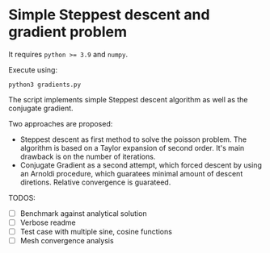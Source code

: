 # Simple Steppest descent and gradient problem

It requires `python >= 3.9` and `numpy`.

Execute using:
```shell
python3 gradients.py
```

The script implements simple Steppest descent algorithm as well as the
conjugate gradient.

Two approaches are proposed:
* Steppest descent as first method to solve the poisson problem. The algorithm is based on a Taylor expansion of second order.
It's main drawback is on the number of iterations.
* Conjugate Gradient as a second attempt, which forced descent by using an Arnoldi procedure, which guaratees minimal amount of descent diretions.
Relative convergence is guarateed.

TODOS:
- [ ] Benchmark against analytical solution
- [ ] Verbose readme
- [ ] Test case with multiple sine, cosine functions
- [ ] Mesh convergence analysis
